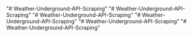 "# Weather-Underground-API-Scraping" 
"# Weather-Underground-API-Scraping" 
"# Weather-Underground-API-Scraping" 
"# Weather-Underground-API-Scraping" 
"# Weather-Underground-API-Scraping" 
"# Weather-Underground-API-Scraping" 
